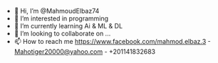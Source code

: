 - 👋 Hi, I’m @MahmoudElbaz74
- 👀 I’m interested in programming
- 🌱 I’m currently learning Ai & ML & DL
- 💞️ I’m looking to collaborate on ...
- 📫 How to reach me https://www.facebook.com/mahmod.elbaz.3 - Mahotiger20000@yahoo.com - +201141832683

<!---
MahmoudElbaz74/MahmoudElbaz74 is a ✨ special ✨ repository because its `README.md` (this file) appears on your GitHub profile.
You can click the Preview link to take a look at your changes.
--->
